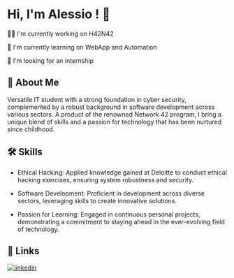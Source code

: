 # Hi, I'm Alessio ! 👋

👩‍💻 I'm currently working on H42N42

🧠 I'm currently learning on WebApp and Automation

🤔 I'm looking for an internship

## 🚀 About Me
Versatile IT student with a strong foundation in cyber security, complemented by a robust background in software development across various sectors. A product of the renowned Network 42 program, I bring a unique blend of skills and a passion for technology that has been nurtured since childhood.

## 🛠 Skills
- Ethical Hacking: Applied knowledge gained at Deloitte to conduct ethical hacking exercises, ensuring system robustness and security.

- Software Development: Proficient in development across diverse sectors, leveraging skills to create innovative solutions.

- Passion for Learning: Engaged in continuous personal projects, demonstrating a commitment to staying ahead in the ever-evolving field of technology.

## 🔗 Links

[![linkedin](https://img.shields.io/badge/linkedin-0A66C2?style=for-the-badge&logo=linkedin&logoColor=white)](https://www.linkedin.com/in/glorioso-alessio)


